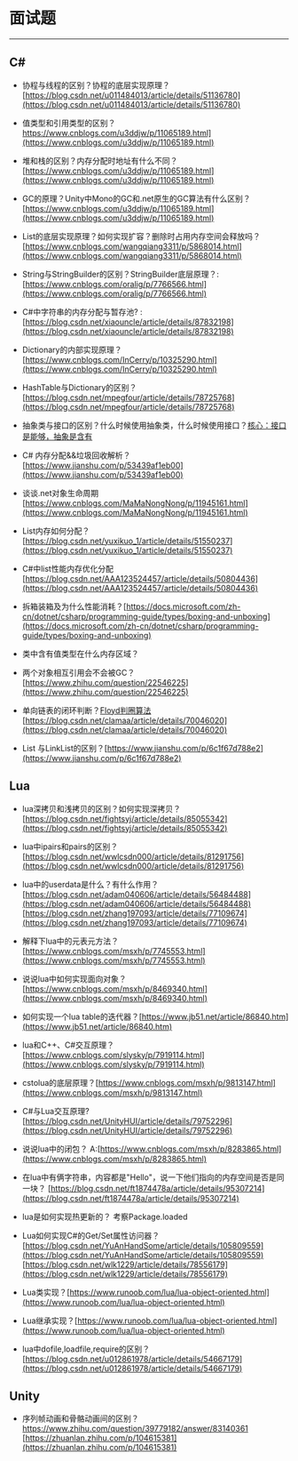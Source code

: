 # 面试题

----------------

## C# 

*   协程与线程的区别？协程的底层实现原理？[https://blog.csdn.net/u011484013/article/details/51136780](https://blog.csdn.net/u011484013/article/details/51136780)

*   值类型和引用类型的区别？ https://www.cnblogs.com/u3ddjw/p/11065189.html](https://www.cnblogs.com/u3ddjw/p/11065189.html)

*   堆和栈的区别？内存分配时地址有什么不同？ [https://www.cnblogs.com/u3ddjw/p/11065189.html](https://www.cnblogs.com/u3ddjw/p/11065189.html)

*   GC的原理？Unity中Mono的GC和.net原生的GC算法有什么区别？ [https://www.cnblogs.com/u3ddjw/p/11065189.html](https://www.cnblogs.com/u3ddjw/p/11065189.html)

*   List的底层实现原理？如何实现扩容？删除时占用内存空间会释放吗？[https://www.cnblogs.com/wangqiang3311/p/5868014.html](https://www.cnblogs.com/wangqiang3311/p/5868014.html)

*   String与StringBuilder的区别？StringBuilder底层原理？:[https://www.cnblogs.com/oralig/p/7766566.html](https://www.cnblogs.com/oralig/p/7766566.html)

*   C#中字符串的内存分配与暂存池? :[https://blog.csdn.net/xiaouncle/article/details/87832198](https://blog.csdn.net/xiaouncle/article/details/87832198)

*   Dictionary的内部实现原理？ [https://www.cnblogs.com/InCerry/p/10325290.html](https://www.cnblogs.com/InCerry/p/10325290.html)

*   HashTable与Dictionary的区别？ [https://blog.csdn.net/mpegfour/article/details/78725768](https://blog.csdn.net/mpegfour/article/details/78725768)

*   抽象类与接口的区别？什么时候使用抽象类，什么时候使用接口？[核心：接口是能够，抽象是含有]()

*   C# 内存分配&&垃圾回收解析？ [https://www.jianshu.com/p/53439af1eb00](https://www.jianshu.com/p/53439af1eb00)

*   谈谈.net对象生命周期 [https://www.cnblogs.com/MaMaNongNong/p/11945161.html](https://www.cnblogs.com/MaMaNongNong/p/11945161.html)

* List内存如何分配？[https://blog.csdn.net/yuxikuo_1/article/details/51550237](https://blog.csdn.net/yuxikuo_1/article/details/51550237)

* C#中list性能内存优化分配[https://blog.csdn.net/AAA123524457/article/details/50804436](https://blog.csdn.net/AAA123524457/article/details/50804436)

* 拆箱装箱及为什么性能消耗？[https://docs.microsoft.com/zh-cn/dotnet/csharp/programming-guide/types/boxing-and-unboxing](https://docs.microsoft.com/zh-cn/dotnet/csharp/programming-guide/types/boxing-and-unboxing)

* 类中含有值类型在什么内存区域？

* 两个对象相互引用会不会被GC？[https://www.zhihu.com/question/22546225](https://www.zhihu.com/question/22546225)

* 单向链表的闭环判断？[Floyd判圈算法](https://zh.wikipedia.org/zh-hans/Floyd%E5%88%A4%E5%9C%88%E7%AE%97%E6%B3%95)
[https://blog.csdn.net/clamaa/article/details/70046020](https://blog.csdn.net/clamaa/article/details/70046020)

* List 与LinkList的区别？[https://www.jianshu.com/p/6c1f67d788e2](https://www.jianshu.com/p/6c1f67d788e2)

## Lua

* lua深拷贝和浅拷贝的区别？如何实现深拷贝？[https://blog.csdn.net/fightsyj/article/details/85055342](https://blog.csdn.net/fightsyj/article/details/85055342)

*   lua中ipairs和pairs的区别？[https://blog.csdn.net/wwlcsdn000/article/details/81291756](https://blog.csdn.net/wwlcsdn000/article/details/81291756)

*   lua中的userdata是什么？有什么作用？[https://blog.csdn.net/adam040606/article/details/56484488](https://blog.csdn.net/adam040606/article/details/56484488)
    [https://blog.csdn.net/zhang197093/article/details/77109674](https://blog.csdn.net/zhang197093/article/details/77109674)

*   解释下lua中的元表元方法？ [https://www.cnblogs.com/msxh/p/7745553.html](https://www.cnblogs.com/msxh/p/7745553.html)

*   说说lua中如何实现面向对象？[https://www.cnblogs.com/msxh/p/8469340.html](https://www.cnblogs.com/msxh/p/8469340.html)

*   如何实现一个lua table的迭代器？[https://www.jb51.net/article/86840.htm](https://www.jb51.net/article/86840.htm)

*   lua和C++、C#交互原理？ [https://www.cnblogs.com/slysky/p/7919114.html](https://www.cnblogs.com/slysky/p/7919114.html)

*   cstolua的底层原理？[https://www.cnblogs.com/msxh/p/9813147.html](https://www.cnblogs.com/msxh/p/9813147.html)

*   C#与Lua交互原理?[https://blog.csdn.net/UnityHUI/article/details/79752296](https://blog.csdn.net/UnityHUI/article/details/79752296)

*   说说lua中的闭包？ A:[https://www.cnblogs.com/msxh/p/8283865.html](https://www.cnblogs.com/msxh/p/8283865.html)

*   在lua中有俩字符串，内容都是"Hello"，说一下他们指向的内存空间是否是同一块？ [https://blog.csdn.net/ft1874478a/article/details/95307214](https://blog.csdn.net/ft1874478a/article/details/95307214)

*   lua是如何实现热更新的？ 考察Package.loaded

* Lua如何实现C#的Get/Set属性访问器？[https://blog.csdn.net/YuAnHandSome/article/details/105809559](https://blog.csdn.net/YuAnHandSome/article/details/105809559)
[https://blog.csdn.net/wlk1229/article/details/78556179](https://blog.csdn.net/wlk1229/article/details/78556179)

* Lua类实现？[https://www.runoob.com/lua/lua-object-oriented.html](https://www.runoob.com/lua/lua-object-oriented.html)


* Lua继承实现？[https://www.runoob.com/lua/lua-object-oriented.html](https://www.runoob.com/lua/lua-object-oriented.html)

* lua中dofile,loadfile,require的区别？[https://blog.csdn.net/u012861978/article/details/54667179](https://blog.csdn.net/u012861978/article/details/54667179)


## Unity

* 序列帧动画和骨骼动画间的区别？https://www.zhihu.com/question/39779182/answer/83140361
[https://zhuanlan.zhihu.com/p/104615381](https://zhuanlan.zhihu.com/p/104615381)
